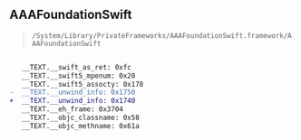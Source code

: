 ## AAAFoundationSwift

> `/System/Library/PrivateFrameworks/AAAFoundationSwift.framework/AAAFoundationSwift`

```diff

   __TEXT.__swift_as_ret: 0xfc
   __TEXT.__swift5_mpenum: 0x20
   __TEXT.__swift5_assocty: 0x178
-  __TEXT.__unwind_info: 0x1750
+  __TEXT.__unwind_info: 0x1740
   __TEXT.__eh_frame: 0x3704
   __TEXT.__objc_classname: 0x58
   __TEXT.__objc_methname: 0x61a

```
